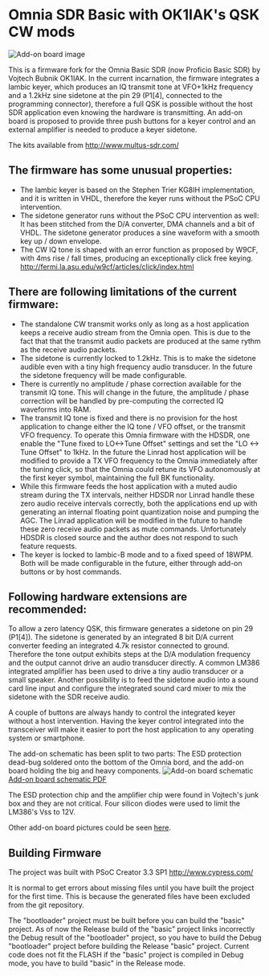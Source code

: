 # Omnia SDR Basic with OK1IAK's QSK CW mods

![Add-on board image](https://user-images.githubusercontent.com/5830947/27516361-b5740710-59b8-11e7-93f3-9995d8a913ac.jpg)

This is a firmware fork for the Omnia Basic SDR (now Proficio Basic SDR) by Vojtech Bubnik OK1IAK. In the current incarnation, the firmware integrates a Iambic keyer,
which produces an IQ transmit tone at VFO+1kHz frequency and a 1.2kHz sine sidetone at the pin 29 (P1[4], connected to the programming connector), therefore a full QSK is possible without the host SDR application even knowing the hardware is transmitting. An add-on board is proposed to provide three push buttons for a keyer control and an external amplifier is needed to produce a keyer sidetone.

The kits available from http://www.multus-sdr.com/

## The firmware has some unusual properties:

- The Iambic keyer is based on the Stephen Trier KG8IH implementation, and it is written in VHDL, therefore the keyer runs without the PSoC CPU intervention.
- The sidetone generator runs without the PSoC CPU intervention as well: It has been stitched from the D/A converter, DMA channels and a bit of VHDL. The sidetone generator produces a sine waveform with a smooth key up / down envelope.
- The CW IQ tone is shaped with an error function as proposed by W9CF, with 4ms rise / fall times, producing an exceptionally click free keying. http://fermi.la.asu.edu/w9cf/articles/click/index.html

## There are following limitations of the current firmware:

- The standalone CW transmit works only as long as a host application keeps a receive audio stream from the Omnia open. This is due to the fact that that the transmit audio packets are produced at the same rythm as the receive audio packets.
- The sidetone is currently locked to 1.2kHz. This is to make the sidetone audible even with a tiny high frequency audio transducer. In the future the sidetone frequency will be made configurable.
- There is currently no amplitude / phase correction available for the transmit IQ tone. This will change in the future, the amplitude / phase correction will be handled by pre-computing the corrected IQ waveforms into RAM.
- The transmit IQ tone is fixed and there is no provision for the host application to change either the IQ tone / VFO offset, or the transmit VFO frequency. To operate this Omnia firmware with the HDSDR, one enable the "Tune fixed to LO<->Tune Offset" settings and set the "LO <-> Tune Offset" to 1kHz. In the future the Linrad host application will be modified to provide a TX VFO frequency to the Omnia immediately after the tuning click, so that the Omnia could retune its VFO autonomously at the first keyer symbol, maintaining the full BK functionality.
- While this firmware feeds the host application with a muted audio stream during the TX intervals, neither HDSDR nor Linrad handle these zero audio receive intervals correctly, both the applications end up with generating an internal floating point quantization noise and pumping the AGC. The Linrad application will be modified in the future to handle these zero receive audio packets as mute commands. Unfortunately HDSDR is closed source and the author does not respond to such feature requests.
- The keyer is locked to Iambic-B mode and to a fixed speed of 18WPM. Both will be made configurable in the future, either through add-on buttons or by host commands.

## Following hardware extensions are recommended:

To allow a zero latency QSK, this firmware generates a sidetone on pin 29 (P1[4]). The sidetone is generated by an integrated 8 bit D/A current converter feeding an integrated 4.7k resistor connected to ground. Therefore the tone output exhibits steps at the D/A modulation frequency and the output cannot drive an audio transducer directly. A common LM386 integrated amplifier has been used to drive a tiny audio transducer or a small speaker. Another possibility is to feed the sidetone audio into a sound card line input and configure the integrated sound card mixer to mix the sidetone with the SDR receive audio.

A couple of buttons are always handy to control the integrated keyer without a host intervention. Having the keyer control integrated into the transceiver will make it easier to port the host application to any operating system or smartphone.

The add-on schematic has been split to two parts: The ESD protection dead-bug soldered onto the bottom of the Omnia bord, and the add-on board holding the big and heavy components.
![Add-on board schematic](https://github.com/bubnikv/omniasdrbasicfirmware/blob/master/kicad/omnia-addon-schematic.png)
[Add-on board schematic PDF](https://github.com/bubnikv/omniasdrbasicfirmware/blob/master/kicad/omnia-addon.pdf "Open full detail schematic diagram")

The ESD protection chip and the amplifier chip were found in Vojtech's junk box and they are not critical. Four silicon diodes were used to limit the LM386's Vss to 12V.

Other add-on board pictures could be seen [here](https://github.com/bubnikv/omniasdrbasicfirmware/issues/1).

## Building Firmware

The project was built with PSoC Creator 3.3 SP1 
http://www.cypress.com/

It is normal to get errors about missing files until you have built
the project for the first time.  This is because the generated files
have been excluded from the git repository. 

The "bootloader" project must be built before you can build the "basic" project.
As of now the Release build of the "basic" project links incorrectly the Debug result of the "bootloader" project, so you have to build the Debug "bootloader" project before building the Release "basic" project. Current code does not fit the FLASH if the "basic" project is compiled in Debug mode, you have to build "basic" in the Release mode.
